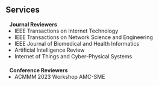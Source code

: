 ## Services

<h4 style="margin:0 10px 0;">Journal Reviewers</h4>

<ul style="margin:0 0 20px;">
  <li>IEEE Transactions on Internet Technology</li>
  <li>IEEE Transactions on Network Science and Engineering</li>
  <li>IEEE Journal of Biomedical and Health Informatics</li>
  <li>Artificial Intelligence Review</li>
  <li>Internet of Things and Cyber-Physical Systems</li>
</ul>

<h4 style="margin:0 10px 0;">Conference Reviewers</h4>

<ul style="margin:0 0 20px;">
  <li>ACMMM 2023 Workshop AMC-SME</li>
</ul>
